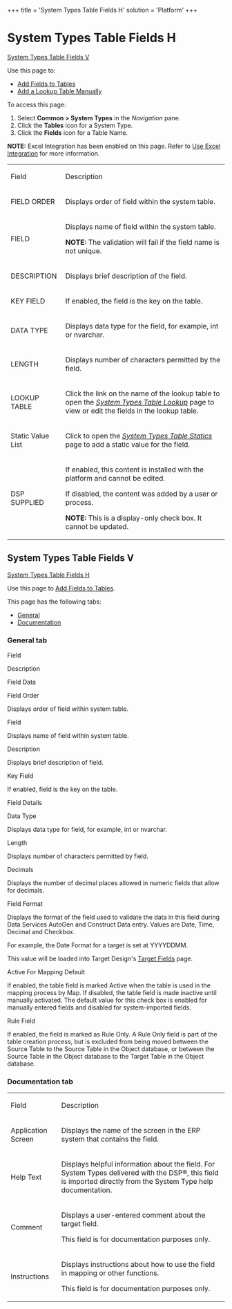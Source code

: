 +++
title = 'System Types Table Fields H'
solution = 'Platform'
+++

# System Types Table Fields H

[System Types Table Fields V](#SystemTypesV)

<div class="use">

Use this page to:

  - [Add Fields to Tables](../Use_Cases/Add_Fields_to_Tables)
  - [Add a Lookup Table
    Manually](../Use_Cases/Add_a%20Lookup%20Table%20Manually.)

</div>

To access this page:

1.  Select **Common \> System Types** in the *Navigation* pane.
2.  Click the **Tables** icon for a System Type.
3.  Click the **Fields** icon for a Table Name.

**NOTE:** Excel Integration has been enabled on this page. Refer to [Use
Excel Integration](../../Excel_Int/Use_Excel_Integration) for more
information.

<table>
<tbody>
<tr class="odd">
<td><p>Field</p></td>
<td><p>Description</p></td>
</tr>
<tr class="even">
<td><p>FIELD ORDER</p></td>
<td><p>Displays order of field within the system table.</p></td>
</tr>
<tr class="odd">
<td><p>FIELD</p></td>
<td><p>Displays name of field within the system table.</p>
<p><strong>NOTE:</strong> The validation will fail if the field name is not unique.</p></td>
</tr>
<tr class="even">
<td><p>DESCRIPTION</p></td>
<td><p>Displays brief description of the field.</p></td>
</tr>
<tr class="odd">
<td><p>KEY FIELD</p></td>
<td><p>If enabled, the field is the key on the table.</p></td>
</tr>
<tr class="even">
<td><p>DATA TYPE</p></td>
<td><p>Displays data type for the field, for example, int or nvarchar.</p></td>
</tr>
<tr class="odd">
<td><p>LENGTH</p></td>
<td><p>Displays number of characters permitted by the field.</p></td>
</tr>
<tr class="even">
<td><p>LOOKUP TABLE</p></td>
<td><p>Click the link on the name of the lookup table to open the <em><a href="System_Types_Table_Lookup">System Types Table Lookup</a></em> page to view or edit the fields in the lookup table.</p></td>
</tr>
<tr class="odd">
<td><p>Static Value List</p></td>
<td><p>Click to open the <em><a href="System_Types_Table_Statics">System Types Table Statics</a></em> page to add a static value for the field.</p></td>
</tr>
<tr class="even">
<td><p>DSP SUPPLIED</p></td>
<td><p>If enabled, this content is installed with the platform and cannot be edited.</p>
<p>If disabled, the content was added by a user or process.</p>
<p><strong>NOTE:</strong> This is a display-only check box. It cannot be updated.</p></td>
</tr>
</tbody>
</table>

## <span id="SystemTypesV"></span>System Types Table Fields V

[System Types Table Fields H](#top)

<div class="use">

Use this page to [Add Fields to
Tables](../Use_Cases/Add_Fields_to_Tables).

</div>

This page has the following tabs:

  - [General](#General_Tab)
  - [Documentation](#Documentation_Tab)

### <span id="General_Tab"></span>General tab

Field

Description

Field Data

Field Order

Displays order of field within system table.

Field

Displays name of field within system table.

Description

Displays brief description of field.

Key Field

If enabled, field is the key on the table.

Field Details

Data Type

Displays data type for field, for example, int or nvarchar.

Length

Displays number of characters permitted by field.

Decimals

Displays the number of decimal places allowed in numeric fields that
allow for decimals.

Field Format

Displays the format of the field used to validate the data in this field
during Data Services AutoGen and Construct Data entry. Values are Date,
Time, Decimal and Checkbox.

For example, the Date Format for a target is set at YYYYDDMM.

This value will be loaded into Target Design's [Target
Fields](../../../Migration/Design/Page_Desc/Target_Fields_H_Target_Design)
page.

Active For Mapping Default

If enabled, the table field is marked Active when the table is used in
the mapping process by Map. If disabled, the table field is made
inactive until manually activated. The default value for this check box
is enabled for manually entered fields and disabled for system-imported
fields.

Rule Field

If enabled, the field is marked as Rule Only. A Rule Only field is part
of the table creation process, but is excluded from being moved between
the Source Table to the Source Table in the Object database, or between
the Source Table in the Object database to the Target Table in the
Object database.

### <span id="Documentation_Tab"></span>Documentation tab

<table>
<tbody>
<tr class="odd">
<td><p>Field</p></td>
<td><p>Description</p></td>
</tr>
<tr class="even">
<td><p>Application Screen</p></td>
<td><p>Displays the name of the screen in the ERP system that contains the field.</p></td>
</tr>
<tr class="odd">
<td><p>Help Text</p></td>
<td><p>Displays helpful information about the field. For System Types delivered with the DSP®, this field is imported directly from the System Type help documentation.</p></td>
</tr>
<tr class="even">
<td><p>Comment</p></td>
<td><p>Displays a user-entered comment about the target field.</p>
<p>This field is for documentation purposes only.</p></td>
</tr>
<tr class="odd">
<td><p>Instructions</p></td>
<td><p>Displays instructions about how to use the field in mapping or other functions.</p>
<p>This field is for documentation purposes only.</p></td>
</tr>
</tbody>
</table>

